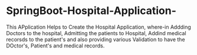 # SpringBoot-Hospital-Application-
This APplication Helps to Create the Hospital Application, where-in Addding Doctors to the hospital, Admitting the patients to Hospital, Addind medical recorsds to the patient's and also providing various Validation to have the DOctor's, Patient's and medical records. 
